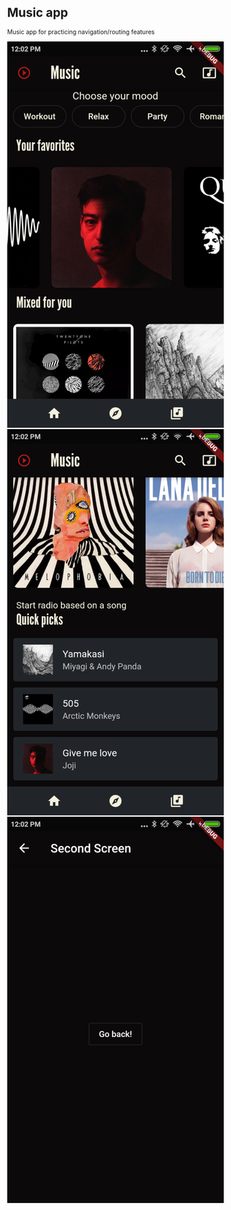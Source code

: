 # Music app

Music app for practicing navigation/routing features

![Demo image 1](demo/demo1.png)
![Demo image 2](demo/demo2.png)
![Demo image 3](demo/demo3.png)
